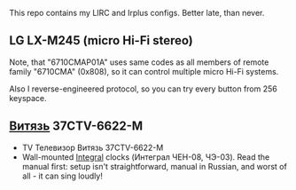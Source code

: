 This repo contains my LIRC and Irplus configs. Better late, than never.


## LG LX-M245 (micro Hi-Fi stereo)

Note, that "6710CMAP01A" uses same codes as all members of remote family "6710CMA" (0x808), so it can control multiple micro Hi-Fi systems.

Also I reverse-engineered protocol, so you can try every button from 256 keyspace.


## [Витязь](http://www.vityas.com) 37CTV-6622-M

* TV Телевизор Витязь 37CTV-6622-M
* Wall-mounted [Integral](https://integral.by) clocks (Интеграл ЧЕН-08, ЧЭ-03). Read the manual first: setup isn't straightforward, manual in Russian, and worst of all - it can sing loudly!
